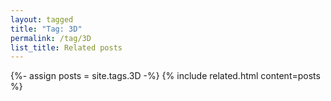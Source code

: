 ```yaml
---
layout: tagged
title: "Tag: 3D"
permalink: /tag/3D
list_title: Related posts
---
```


{%- assign posts = site.tags.3D -%}
{% include related.html content=posts %}

